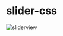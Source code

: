 # slider-css

![sliderview](https://user-images.githubusercontent.com/121675616/212752879-68ea686a-ec99-4b0e-8221-8eb51da4dade.jpg)
